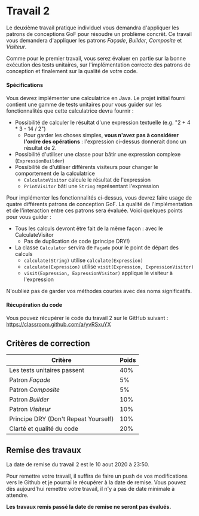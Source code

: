 
# Travail 2

Le deuxième travail pratique individuel vous demandra d'appliquer les patrons de conceptions GoF pour résoudre un problème concrèt. Ce travail vous demandera d'appliquer les patrons _Façade_, _Builder_, _Composite_ et _Visiteur_.

Comme pour le premier travail, vous serez évaluer en partie sur la bonne exécution des tests unitaires, sur l'implémentation correcte des patrons de conception et finalement sur la qualité de votre code.

#### Spécifications

Vous devrez implémenter une calculatrice en Java. Le projet initial fourni contient une gamme de tests unitaires pour vous guider sur les fonctionnalités que cette calculatrice devra fournir :

* Possibilité de calculer le résultat d'une expression textuelle (e.g. "2 + 4 * 3 - 14 / 2")
  * Pour garder les choses simples, **vous n'avez pas à considérer l'ordre des opérations** : l'expression ci-dessus donnerait donc un résultat de 2.
* Possibilité d'utiliser une classe pour bâtir une expression complexe (``ExpressionBuilder``)
* Possibilité de d'utiliser différents visiteurs pour changer le comportement de la calculatrice
  * ``CalculateVisitor`` calcule le résultat de l'expression
  * ``PrintVisitor`` bâti une ``String`` représentant l'expression

Pour implémenter les fonctionnalités ci-dessus, vous devrez faire usage de quatre différents patrons de conception GoF. La qualité de l'implémentation et de l'interaction entre ces patrons sera évaluée. Voici quelques points pour vous guider :

* Tous les calculs devront être fait de la même façon : avec le CalculateVisitor
  * Pas de duplication de code (principe DRY!)
* La classe ``Calculator`` servira de ``Façade`` pour le point de départ des calculs
  * ``calculate(String)`` utilise ``calculate(Expression)``
  * ``calculate(Expression)`` utilise ``visit(Expression, ExpressionVisitor)``
  * ``visit(Expression, ExpressionVisitor)`` applique le visiteur à l'expression

N'oubliez pas de garder vos méthodes courtes avec des noms significatifs.

#### Récupération du code

Vous pouvez récupérer le code du travail 2 sur le GitHub suivant : https://classroom.github.com/a/yvRSxuYX

## Critères de correction

| Critère                              | Poids |
| ---                                  | ---   |
| Les tests unitaires passent          | 40%   |
| Patron _Façade_                      | 5%    |
| Patron _Composite_                   | 5%    |
| Patron _Builder_                     | 10%   |
| Patron _Visiteur_                    | 10%   |
| Principe DRY (Don't Repeat Yourself) | 10%   |
| Clarté et qualité du code            | 20%   |

## Remise des travaux

La date de remise du travail 2 est le 10 aout 2020 à 23:50.

Pour remettre votre travail, il suffira de faire un push de vos modifications vers le Github et je pourrai le récupérer à la date de remise. Vous pouvez dès aujourd'hui remettre votre travail, il n'y a pas de date minimale à attendre.

**Les travaux remis passé la date de remise ne seront pas évalués.**
